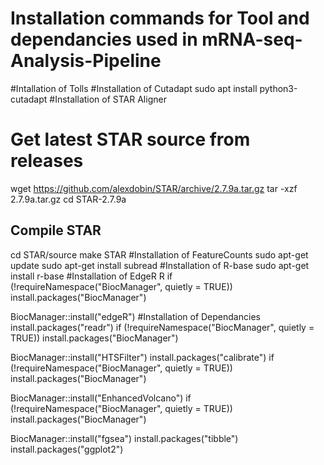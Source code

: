 # Installation commands for Tool and dependancies used in mRNA-seq-Analysis-Pipeline 
#Intallation of Tolls
#Installation of Cutadapt
sudo apt install python3-cutadapt
#Installation of STAR Aligner
# Get latest STAR source from releases
wget https://github.com/alexdobin/STAR/archive/2.7.9a.tar.gz
tar -xzf 2.7.9a.tar.gz
cd STAR-2.7.9a
## Compile STAR
cd STAR/source
make STAR
#Installation of FeatureCounts
sudo apt-get update
sudo apt-get install subread
#Installation of R-base
sudo apt-get install r-base
#Installation of EdgeR
R
if (!requireNamespace("BiocManager", quietly = TRUE))
    install.packages("BiocManager")

BiocManager::install("edgeR")
#Installation of Dependancies
install.packages("readr")
if (!requireNamespace("BiocManager", quietly = TRUE))
    install.packages("BiocManager")

BiocManager::install("HTSFilter")
install.packages("calibrate")
if (!requireNamespace("BiocManager", quietly = TRUE))
    install.packages("BiocManager")

BiocManager::install("EnhancedVolcano")
if (!requireNamespace("BiocManager", quietly = TRUE))
    install.packages("BiocManager")

BiocManager::install("fgsea")
install.packages("tibble")
install.packages("ggplot2")

